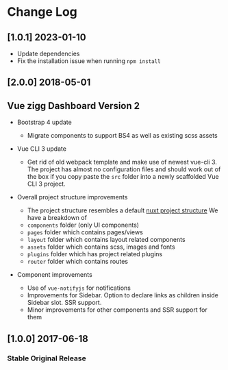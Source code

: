 # Change Log

## [1.0.1] 2023-01-10

- Update dependencies
- Fix the installation issue when running `npm install`

## [2.0.0] 2018-05-01

## Vue zigg Dashboard Version 2

- Bootstrap 4 update
  - Migrate components to support BS4 as well as existing scss assets
- Vue CLI 3 update
  - Get rid of old webpack template and make use of newest vue-cli 3. The project has almost no configuration files and
    should work out of the box if you copy paste the `src` folder into a newly scaffolded Vue CLI 3 project.
- Overall project structure improvements

  - The project structure resembles a default [nuxt project structure](https://nuxtjs.org/)
    We have a breakdown of
  - `components` folder (only UI components)
  - `pages` folder which contains pages/views
  - `layout` folder which contains layout related components
  - `assets` folder which contains scss, images and fonts
  - `plugins` folder which has project related plugins
  - `router` folder which contains routes

- Component improvements
  - Use of `vue-notifyjs` for notifications
  - Improvements for Sidebar. Option to declare links as children inside Sidebar slot. SSR support.
  - Minor improvements for other components and SSR support for them

## [1.0.0] 2017-06-18

### Stable Original Release
